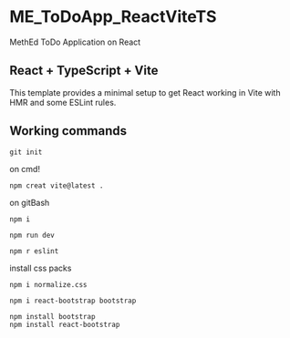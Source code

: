 # ME_ToDoApp_ReactViteTS
 MethEd ToDo Application on React
## React + TypeScript + Vite


This template provides a minimal setup to get React working in Vite with HMR and some ESLint rules.


## Working commands

`git init`


on cmd!

`npm creat vite@latest .`


on gitBash

`npm i`

`npm run dev`

`npm r eslint`

install css packs

`npm i normalize.css`

`npm i react-bootstrap bootstrap`


```
npm install bootstrap
npm install react-bootstrap
```
